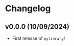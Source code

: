 # Changelog

<!--next-version-placeholder-->

## v0.0.0 (10/09/2024)

- First release of `mylibrary`!